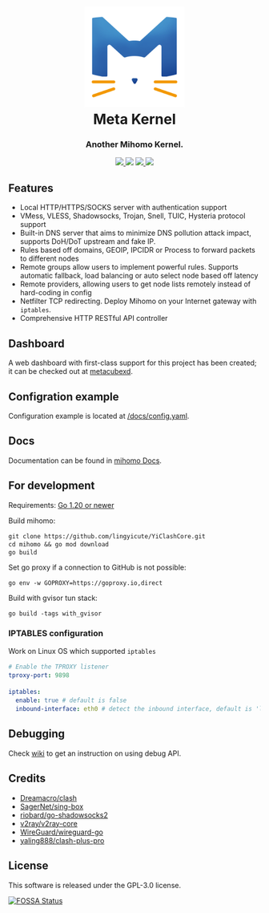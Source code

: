 <h1 align="center">
  <img src="Meta.png" alt="Meta Kennel" width="200">
  <br>Meta Kernel<br>
</h1>

<h3 align="center">Another Mihomo Kernel.</h3>

<p align="center">
  <a href="https://goreportcard.com/report/github.com/lingyicute/YiClashCore">
    <img src="https://goreportcard.com/badge/github.com/lingyicute/YiClashCore?style=flat-square">
  </a>
  <img src="https://img.shields.io/github/go-mod/go-version/lingyicute/YiClashCore/Alpha?style=flat-square">
  <a href="https://github.com/lingyicute/YiClashCore/releases">
    <img src="https://img.shields.io/github/release/lingyicute/YiClashCore/all.svg?style=flat-square">
  </a>
  <a href="https://github.com/lingyicute/YiClashCore">
    <img src="https://img.shields.io/badge/release-Meta-00b4f0?style=flat-square">
  </a>
</p>

## Features

- Local HTTP/HTTPS/SOCKS server with authentication support
- VMess, VLESS, Shadowsocks, Trojan, Snell, TUIC, Hysteria protocol support
- Built-in DNS server that aims to minimize DNS pollution attack impact, supports DoH/DoT upstream and fake IP.
- Rules based off domains, GEOIP, IPCIDR or Process to forward packets to different nodes
- Remote groups allow users to implement powerful rules. Supports automatic fallback, load balancing or auto select node
  based off latency
- Remote providers, allowing users to get node lists remotely instead of hard-coding in config
- Netfilter TCP redirecting. Deploy Mihomo on your Internet gateway with `iptables`.
- Comprehensive HTTP RESTful API controller

## Dashboard

A web dashboard with first-class support for this project has been created; it can be checked out at [metacubexd](https://github.com/MetaCubeX/metacubexd).

## Configration example

Configuration example is located at [/docs/config.yaml](https://github.com/lingyicute/YiClashCore/blob/Alpha/docs/config.yaml).

## Docs

Documentation can be found in [mihomo Docs](https://wiki.metacubex.one/).

## For development

Requirements:
[Go 1.20 or newer](https://go.dev/dl/)

Build mihomo:

```shell
git clone https://github.com/lingyicute/YiClashCore.git
cd mihomo && go mod download
go build
```

Set go proxy if a connection to GitHub is not possible:

```shell
go env -w GOPROXY=https://goproxy.io,direct
```

Build with gvisor tun stack:

```shell
go build -tags with_gvisor
```

### IPTABLES configuration

Work on Linux OS which supported `iptables`

```yaml
# Enable the TPROXY listener
tproxy-port: 9898

iptables:
  enable: true # default is false
  inbound-interface: eth0 # detect the inbound interface, default is 'lo'
```

## Debugging

Check [wiki](https://wiki.metacubex.one/api/#debug) to get an instruction on using debug
API.

## Credits

- [Dreamacro/clash](https://github.com/Dreamacro/clash)
- [SagerNet/sing-box](https://github.com/SagerNet/sing-box)
- [riobard/go-shadowsocks2](https://github.com/riobard/go-shadowsocks2)
- [v2ray/v2ray-core](https://github.com/v2ray/v2ray-core)
- [WireGuard/wireguard-go](https://github.com/WireGuard/wireguard-go)
- [yaling888/clash-plus-pro](https://github.com/yaling888/clash)

## License

This software is released under the GPL-3.0 license.

[![FOSSA Status](https://app.fossa.io/api/projects/git%2Bgithub.com%2FMetaCubeX%2Fmihomo.svg?type=large)](https://app.fossa.io/projects/git%2Bgithub.com%2FMetaCubeX%2Fmihomo?ref=badge_large)
